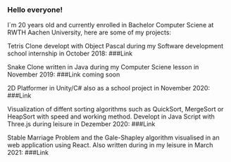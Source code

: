 ### Hello everyone!

I´m 20 years old and currently enrolled in Bachelor Computer Sciene at RWTH Aachen University, here are some of my projects:

Tetris Clone developt with Object Pascal during my Software development school internship in October 2018:
###Link

Snake Clone written in Java during my Computer Sciene lesson in November 2019:
###Link coming soon

2D Platformer in Unity/C# also as a school project in November 2020:
###Link

Visualization of diffent sorting algorithms such as QuickSort, MergeSort or HeapSort with speed and working method. 
Developt in Java Script with Three.js during leisure in Dezember 2020:
###Link

Stable Marriage Problem and the Gale-Shapley algorithm visualised in an web application using React.
Also written during in my leisure in March 2021:
###Link

<!--
**Feko-Karels/Feko-Karels** is a ✨ _special_ ✨ repository because its `README.md` (this file) appears on your GitHub profile.

Here are some ideas to get you started:

- 🔭 I’m currently working on ...
- 🌱 I’m currently learning ...
- 👯 I’m looking to collaborate on ...
- 🤔 I’m looking for help with ...
- 💬 Ask me about ...
- 📫 How to reach me: ...
- 😄 Pronouns: ...
- ⚡ Fun fact: ...
-->
